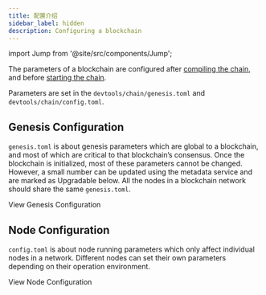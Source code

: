 ```yaml
---
title: 配置介绍
sidebar_label: hidden
description: Configuring a blockchain
---
```


import Jump from '@site/src/components/Jump';

The parameters of a blockchain are configured after [compiling the chain][getting-started#compile], and before [starting the chain][getting-started#starting-your-chain].

Parameters are set in the `devtools/chain/genesis.toml` and `devtools/chain/config.toml`.

## Genesis Configuration

`genesis.toml` is about genesis parameters which are global to a blockchain, and most of which are critical to that blockchain’s consensus. Once the blockchain is initialized, most of these parameters cannot be changed. However, a small number can be updated using the metadata service and are marked as Upgradable below. All the nodes in a blockchain network should share the same `genesis.toml`.

<Jump to="../genesis-config/">View Genesis Configuration</Jump>

## Node Configuration

`config.toml` is about node running parameters which only affect individual nodes in a network. Different nodes can set their own parameters depending on their operation environment.

<Jump to="../node-config/">View Node Configuration</Jump>

[getting-started#compile]: ../getting-started#compiling-muta
[getting-started#starting-your-chain]: ../getting-started#starting-your-chain